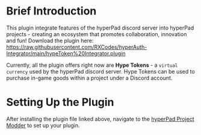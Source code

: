 # Brief Introduction
This plugin integrate features of the hyperPad discord server into hyperPad projects - creating an ecosystem that promotes collaboration, innovation and fun!
Download the plugin here: https://raw.githubusercontent.com/RXCodes/hyperAuth-Integrator/main/hypeToken%20Integrator.plugin

Currently, all the plugin offers right now are **Hype Tokens** - a `virtual currency` used by the hyperPad discord server. Hype Tokens can be used to purchase in-game goods within a project under a Discord account.

# Setting Up the Plugin
After installing the plugin file linked above, navigate to the [hyperPad Project Modder](https://rxcodes.github.io/hyperPad-Project-Modder/) to set up your plugin.
